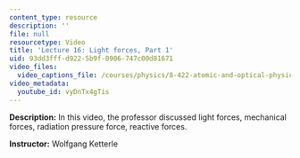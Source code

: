 ```yaml
---
content_type: resource
description: ''
file: null
resourcetype: Video
title: 'Lecture 16: Light forces, Part 1'
uid: 93dd3fff-d922-5b9f-0906-747c00d81671
video_files:
  video_captions_file: /courses/physics/8-422-atomic-and-optical-physics-ii-spring-2013/video-lectures/lecture-16-light-forces-part-1/vyDnTx4gTis.vtt
video_metadata:
  youtube_id: vyDnTx4gTis
---
```


**Description:** In this video, the professor discussed light forces, mechanical forces, radiation pressure force, reactive forces.

**Instructor:** Wolfgang Ketterle